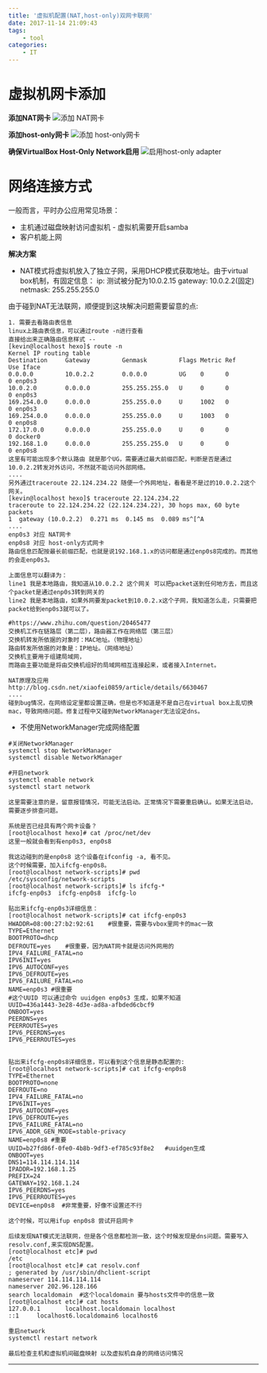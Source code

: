 ```yaml
---
title: '虚拟机配置(NAT,host-only)双网卡联网'
date: 2017-11-14 21:09:43
tags:
    - tool
categories:
    - IT
---
```


# 虚拟机网卡添加
**添加NAT网卡**
![添加 NAT网卡][NAT网卡]

**添加host-only网卡**
![添加 host-only网卡][host-only网卡]

**确保VirtualBox Host-Only Network启用**
![启用host-only adapter][启用host-only adapter]

# 网络连接方式
一般而言，平时办公应用常见场景：
* 主机通过磁盘映射访问虚拟机 - 虚拟机需要开启samba
* 客户机能上网

**解决方案**
* NAT模式将虚拟机放入了独立子网，采用DHCP模式获取地址。由于virtual box机制，有固定信息：
ip: 测试被分配为10.0.2.15
gateway: 10.0.2.2(固定)
netmask: 255.255.255.0

由于碰到NAT无法联网，顺便提到这块解决问题需要留意的点:

```    
1. 需要去看路由表信息
linux上路由表信息，可以通过route -n进行查看
直接给出来正确路由信息样式 --
[kevin@localhost hexo]$ route -n
Kernel IP routing table
Destination     Gateway         Genmask         Flags Metric Ref    Use Iface
0.0.0.0         10.0.2.2        0.0.0.0         UG    0      0        0 enp0s3
10.0.2.0        0.0.0.0         255.255.255.0   U     0      0        0 enp0s3
169.254.0.0     0.0.0.0         255.255.0.0     U     1002   0        0 enp0s3
169.254.0.0     0.0.0.0         255.255.0.0     U     1003   0        0 enp0s8
172.17.0.0      0.0.0.0         255.255.0.0     U     0      0        0 docker0
192.168.1.0     0.0.0.0         255.255.255.0   U     0      0        0 enp0s8
这里有可能出现多个默认路由 就是那个UG，需要通过最大前缀匹配，判断是否是通过10.0.2.2转发对外访问，不然就不能访问外部网络。
....
另外通过traceroute 22.124.234.22 随便一个外网地址，看看是不是过的10.0.2.2这个网关。
[kevin@localhost hexo]$ traceroute 22.124.234.22
traceroute to 22.124.234.22 (22.124.234.22), 30 hops max, 60 byte packets
1  gateway (10.0.2.2)  0.271 ms  0.145 ms  0.089 ms^[^A
....
enp0s3 对应 NAT网卡
enp0s8 对应 host-only方式网卡
路由信息匹配按最长前缀匹配，也就是说192.168.1.x的访问都是通过enp0s8完成的。而其他的会走enp0s3。

上面信息可以翻译为：
line1 我是本地路由，我知道从10.0.2.2 这个网关 可以把packet送到任何地方去，而且这个packet是通过enp0s3转到网关的
line2 我是本地路由，如果外网要发packet到10.0.2.x这个子网，我知道怎么走，只需要把packet给到enp0s3就可以了。

#https://www.zhihu.com/question/20465477
交换机工作在链路层（第二层），路由器工作在网络层（第三层）
交换机转发所依据的对象时：MAC地址。（物理地址）
路由转发所依据的对象是：IP地址。（网络地址）
交换机主要用于组建局域网，
而路由主要功能是将由交换机组好的局域网相互连接起来，或者接入Internet。

NAT原理及应用
http://blog.csdn.net/xiaofei0859/article/details/6630467
....
碰到bug情况，在网络设定里都设置正确，但是也不知道是不是自己在virtual box上乱切换mac，导致网络问题。修复过程中又碰到NetworkManager无法设定dns。
```

* 不使用NetworkManager完成网络配置

```
#关闭NetworkManager
systemctl stop NetworkManager
systemctl disable NetworkManager
```

```
#开启network
systemctl enable network
systemctl start network

这里需要注意的是，留意报错情况，可能无法启动。正常情况下需要重启确认。如果无法启动，需要逐步排查问题。

系统是否已经具有两个网卡设备？
[root@localhost hexo]# cat /proc/net/dev
这里一般就会看到有enp0s3, enp0s8

我这边碰到的是enp0s8 这个设备在ifconfig -a, 看不见。
这个时候需要，加入ifcfg-enp0s8。
[root@localhost network-scripts]# pwd
/etc/sysconfig/network-scripts
[root@localhost network-scripts]# ls ifcfg-*
ifcfg-enp0s3  ifcfg-enp0s8  ifcfg-lo

贴出来ifcfg-enp0s3详细信息：
[root@localhost network-scripts]# cat ifcfg-enp0s3 
HWADDR=08:00:27:b2:92:61    #很重要，需要与vbox里网卡的mac一致
TYPE=Ethernet
BOOTPROTO=dhcp
DEFROUTE=yes    #很重要，因为NAT网卡就是访问外网用的
IPV4_FAILURE_FATAL=no
IPV6INIT=yes
IPV6_AUTOCONF=yes
IPV6_DEFROUTE=yes
IPV6_FAILURE_FATAL=no
NAME=enp0s3 #很重要
#这个UUID 可以通过命令 uuidgen enp0s3 生成，如果不知道
UUID=436a1443-3e28-4d3e-ad8a-afbded6cbcf9
ONBOOT=yes
PEERDNS=yes
PEERROUTES=yes
IPV6_PEERDNS=yes
IPV6_PEERROUTES=yes


贴出来ifcfg-enp0s8详细信息，可以看到这个信息是静态配置的:
[root@localhost network-scripts]# cat ifcfg-enp0s8 
TYPE=Ethernet
BOOTPROTO=none
DEFROUTE=no
IPV4_FAILURE_FATAL=no
IPV6INIT=yes
IPV6_AUTOCONF=yes
IPV6_DEFROUTE=yes
IPV6_FAILURE_FATAL=no
IPV6_ADDR_GEN_MODE=stable-privacy
NAME=enp0s8 #重要
UUID=b27fd86f-0fe0-4b8b-9df3-ef785c93f8e2   #uuidgen生成
ONBOOT=yes
DNS1=114.114.114.114
IPADDR=192.168.1.25
PREFIX=24
GATEWAY=192.168.1.24
IPV6_PEERDNS=yes
IPV6_PEERROUTES=yes
DEVICE=enp0s8  #非常重要，好像不设置还不行

这个时候，可以用ifup enp0s8 尝试开启网卡

后续发现NAT模式无法联网，但是各个信息都检测一致，这个时候发现是dns问题。需要写入resolv.conf,来实现DNS配置。
[root@localhost etc]# pwd
/etc
[root@localhost etc]# cat resolv.conf
; generated by /usr/sbin/dhclient-script
nameserver 114.114.114.114
nameserver 202.96.128.166
search localdomain  #这个localdomain 要与hosts文件中的信息一致
[root@localhost etc]# cat hosts
127.0.0.1       localhost.localdomain localhost
::1     localhost6.localdomain6 localhost6

重启network
systemctl restart network

最后检查主机和虚拟机间磁盘映射 以及虚拟机自身的网络访问情况
```

***********
[NAT网卡]: /img/虚拟机网络(NAT，host-only)/NAT.bmp
[host-only网卡]: /img/虚拟机网络(NAT，host-only)/host-only.bmp
[启用host-only adapter]: /img/虚拟机网络(NAT，host-only)/s4.bmp

